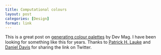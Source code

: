 ```yaml
---
title: Computational colours
layout: post
categories: [Design]
format: link
---
```


This is a great post on [generating colour palettes](http://devmag.org.za/2012/07/29/how-to-choose-colours-procedurally-algorithms/) by Dev Mag. I have been looking for something like this for years. Thanks to [Patrick H. Lauke](https://twitter.com/patrick_h_lauke) and [Daniel Davis](https://twitter.com/ourmaninjapan) for sharing the link on Twitter.
